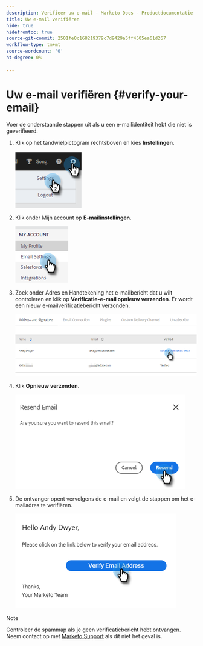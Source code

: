 ```yaml
---
description: Verifieer uw e-mail - Marketo Docs - Productdocumentatie
title: Uw e-mail verifiëren
hide: true
hidefromtoc: true
source-git-commit: 2501fe0c168219379c7d9429a5ff4505ea61d267
workflow-type: tm+mt
source-wordcount: '0'
ht-degree: 0%

---
```


# Uw e-mail verifiëren {#verify-your-email}

Voer de onderstaande stappen uit als u een e-mailidentiteit hebt die niet is geverifieerd.

1. Klik op het tandwielpictogram rechtsboven en kies **Instellingen**.

   ![](assets/verify-your-email-1.png)

1. Klik onder Mijn account op **E-mailinstellingen**.

   ![](assets/verify-your-email-2.png)

1. Zoek onder Adres en Handtekening het e-mailbericht dat u wilt controleren en klik op **Verificatie-e-mail opnieuw verzenden**. Er wordt een nieuw e-mailverificatiebericht verzonden.

   ![](assets/verify-your-email-3.png)

1. Klik **Opnieuw verzenden**.

   ![](assets/verify-your-email-4.png)

1. De ontvanger opent vervolgens de e-mail en volgt de stappen om het e-mailadres te verifiëren.

   ![](assets/verify-your-email-5.png)

>[!NOTE]
>
>Controleer de spammap als je geen verificatiebericht hebt ontvangen. Neem contact op met [Marketo Support](https://nation.marketo.com/t5/Support/ct-p/Support) als dit niet het geval is.

